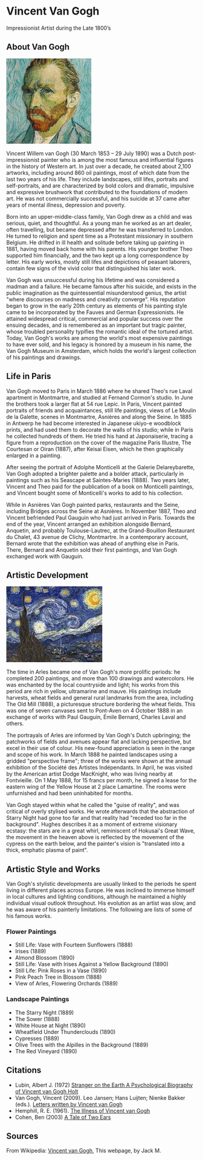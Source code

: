 # Vincent Van Gogh

Impressionist Artist during the Late 1800’s

## About Van Gogh
![Self portrait, 1889](images/selfportrait.jpg "Self portrait, 1889")

Vincent Willem van Gogh (30 March 1853 – 29 July 1890) was a Dutch post-impressionist painter who is among the most famous and influential figures in the history of Western art. In just over a decade, he created about 2,100 artworks, including around 860 oil paintings, most of which date from the last two years of his life. They include landscapes, still lifes, portraits and self-portraits, and are characterized by bold colors and dramatic, impulsive and expressive brushwork that contributed to the foundations of modern art. He was not commercially successful, and his suicide at 37 came after years of mental illness, depression and poverty. 

Born into an upper-middle-class family, Van Gogh drew as a child and was serious, quiet, and thoughtful. As a young man he worked as an art dealer, often travelling, but became depressed after he was transferred to London. He turned to religion and spent time as a Protestant missionary in southern Belgium. He drifted in ill health and solitude before taking up painting in 1881, having moved back home with his parents. His younger brother Theo supported him financially, and the two kept up a long correspondence by letter. His early works, mostly still lifes and depictions of peasant laborers, contain few signs of the vivid color that distinguished his later work. 

Van Gogh was unsuccessful during his lifetime and was considered a madman and a failure. He became famous after his suicide, and exists in the public imagination as the quintessential misunderstood genius, the artist "where discourses on madness and creativity converge". His reputation began to grow in the early 20th century as elements of his painting style came to be incorporated by the Fauves and German Expressionists. He attained widespread critical, commercial and popular success over the ensuing decades, and is remembered as an important but tragic painter, whose troubled personality typifies the romantic ideal of the tortured artist. Today, Van Gogh's works are among the world's most expensive paintings to have ever sold, and his legacy is honored by a museum in his name, the Van Gogh Museum in Amsterdam, which holds the world's largest collection of his paintings and drawings.

## Life in Paris
Van Gogh moved to Paris in March 1886 where he shared Theo's rue Laval apartment in Montmartre, and studied at Fernand Cormon's studio. In June the brothers took a larger flat at 54 rue Lepic. In Paris, Vincent painted portraits of friends and acquaintances, still life paintings, views of Le Moulin de la Galette, scenes in Montmartre, Asnières and along the Seine. In 1885 in Antwerp he had become interested in Japanese ukiyo-e woodblock prints, and had used them to decorate the walls of his studio; while in Paris he collected hundreds of them. He tried his hand at Japonaiserie, tracing a figure from a reproduction on the cover of the magazine Paris Illustre, The Courtesan or Oiran (1887), after Keisai Eisen, which he then graphically enlarged in a painting.

After seeing the portrait of Adolphe Monticelli at the Galerie Delareybarette, Van Gogh adopted a brighter palette and a bolder attack, particularly in paintings such as his Seascape at Saintes-Maries (1888). Two years later, Vincent and Theo paid for the publication of a book on Monticelli paintings, and Vincent bought some of Monticelli's works to add to his collection.

While in Asnières Van Gogh painted parks, restaurants and the Seine, including Bridges across the Seine at Asnières. In November 1887, Theo and Vincent befriended Paul Gauguin who had just arrived in Paris. Towards the end of the year, Vincent arranged an exhibition alongside Bernard, Anquetin, and probably Toulouse-Lautrec, at the Grand-Bouillon Restaurant du Chalet, 43 avenue de Clichy, Montmartre. In a contemporary account, Bernard wrote that the exhibition was ahead of anything else in Paris. There, Bernard and Anquetin sold their first paintings, and Van Gogh exchanged work with Gauguin.

## Artistic Development
![The Starry Night, 1889](images/starrynight.jpg "The Starry Night, 1889")

The time in Arles became one of Van Gogh's more prolific periods: he completed 200 paintings, and more than 100 drawings and watercolors. He was enchanted by the local countryside and light; his works from this period are rich in yellow, ultramarine and mauve. His paintings include harvests, wheat fields and general rural landmarks from the area, including The Old Mill (1888), a picturesque structure bordering the wheat fields. This was one of seven canvases sent to Pont-Aven on 4 October 1888 in an exchange of works with Paul Gauguin, Émile Bernard, Charles Laval and others.

The portrayals of Arles are informed by Van Gogh's Dutch upbringing; the patchworks of fields and avenues appear flat and lacking perspective, but excel in their use of colour. His new-found appreciation is seen in the range and scope of his work. In March 1888 he painted landscapes using a gridded "perspective frame"; three of the works were shown at the annual exhibition of the Société des Artistes Indépendants. In April, he was visited by the American artist Dodge MacKnight, who was living nearby at Fontvieille. On 1 May 1888, for 15 francs per month, he signed a lease for the eastern wing of the Yellow House at 2 place Lamartine. The rooms were unfurnished and had been uninhabited for months. 

Van Gogh stayed within what he called the "guise of reality", and was critical of overly stylised works. He wrote afterwards that the abstraction of Starry Night had gone too far and that reality had "receded too far in the background". Hughes describes it as a moment of extreme visionary ecstasy: the stars are in a great whirl, reminiscent of Hokusai's Great Wave, the movement in the heaven above is reflected by the movement of the cypress on the earth below, and the painter's vision is "translated into a thick, emphatic plasma of paint".

## Artistic Style and Works
Van Gogh's stylistic developments are usually linked to the periods he spent living in different places across Europe. He was inclined to immerse himself in local cultures and lighting conditions, although he maintained a highly individual visual outlook throughout. His evolution as an artist was slow, and he was aware of his painterly limitations. The following are lists of some of his famous works. 

### Flower Paintings
- Still Life: Vase with Fourteen Sunflowers (1888) 
- Irises (1889) 
- Almond Blossom (1890) 
- Still Life: Vase with Irises Against a Yellow    Background (1890) 
- Still Life: Pink Roses in a Vase (1890) 
- Pink Peach Tree in Blossom (1888) 
- View of Arles, Flowering Orchards (1889) 
### Landscape Paintings
- The Starry Night (1889)
- The Sower (1888) 
- White House at Night (1890) 
- Wheatfield Under Thunderclouds (1890) 
- Cypresses (1889) 
- Olive Trees with the Alpilles in the Background (1889) 
- The Red Vineyard (1890) 
## Citations
- Lubin, Albert J. (1972) [Stranger on the Earth A Psychological Biography of Vincent van Gogh Holt](https://archive.org/details/strangeronearth00lubi)
- Van Gogh, Vincent (2009). Leo Jansen; Hans Luijten; Nienke Bakker (eds.). [Letters written by Vincent van Gogh](http://www.vangoghletters.org/)
- Hemphill, R. E. (1961). [The Illness of Vincent van Gogh](https://pubmed.ncbi.nlm.nih.gov/11925286/)
- Cohen, Ben (2003) [A Tale of Two Ears](https://www.ncbi.nlm.nih.gov/pmc/articles/PMC539517)
## Sources
From Wikipedia: [Vincent van Gogh](https://en.wikipedia.org/wiki/Vincent_van_Gogh),   This webpage, by Jack M.

